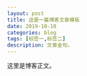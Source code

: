 ```yaml
---
layout: post
title: 这是一篇博客文章模板
date: 2019-10-10
categories: blog
tags: [标签一,标签二]
description: 文章金句。
---
```


这里是博客正文。
